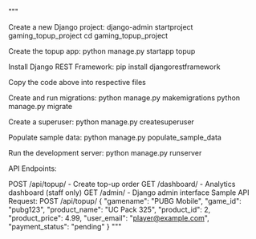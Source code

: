 """

Create a new Django project: django-admin startproject gaming_topup_project cd gaming_topup_project

Create the topup app: python manage.py startapp topup

Install Django REST Framework: pip install djangorestframework

Copy the code above into respective files

Create and run migrations: python manage.py makemigrations python manage.py migrate

Create a superuser: python manage.py createsuperuser

Populate sample data: python manage.py populate_sample_data

Run the development server: python manage.py runserver

API Endpoints:

POST /api/topup/ - Create top-up order
GET /dashboard/ - Analytics dashboard (staff only)
GET /admin/ - Django admin interface
Sample API Request: POST /api/topup/ { "gamename": "PUBG Mobile", "game_id": "pubg123", "product_name": "UC Pack 325", "product_id": 2, "product_price": 4.99, "user_email": "player@example.com", "payment_status": "pending" } """
